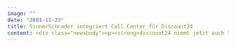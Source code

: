 ```yaml
---
image: ""
date: "2001-11-23"
title: SinnerSchrader integriert Call Center für Discount24
content: <div class="newsbody"><p><strong>discount24 nimmt jetzt auch telefonische Bestellungen entgegen.</strong></p><p>Der Internetdienstleister SinnerSchrader hat die hundertprozentige Tochter des OTTO Versand an das Call Center der Versandhausgruppe angebunden. Neukunden des Schnäppchen-Spezialisten können dort anrufen und Produkte bestellen, die discount24 in einem achtseitigen Katalog bewirbt. Die Call Center Agents greifen über eine eigene Maske direkt auf die Anwendung discount24.de zu.<br/>Im laufenden Weihnachtsgeschäft setzt discount24 zur Neukundengewinnung unter anderem auch gedruckte Werbemittel ein, die zusätzlich zum Internet eine Bestellmöglichkeit per Telefon bieten. Die Call Center Agents legen für jeden Kunden ein Konto an, das er bei der nächsten Bestellung im Internet nutzen kann. Unabhängig vom Vertriebskanal werden Kundendaten und Aufträge im gleichen, auf Intershop Enfinity basierenden System konsolidiert.</p><p>Im Rahmen dieses Projekts erweiterten discount24 und SinnerSchrader die Plattform um ein Gutscheinsystem. Der Kunde hat damit die Möglichkeit, Gutscheine bei discount24 einzulösen. Da Intershop Enfinity diese Funktionalität bislang nicht vorsieht, implementierte SinnerSchrader eine entsprechende Erweiterung.</p><p>Innerhalb einer achtwöchigen Entwicklungszeit realisierte SinnerSchrader neue Leistungsmerkmale und migrierte die Anwendung von Intershop Enfinity 1.1 auf die aktuelle Version 2.2 sowie gleichzeitig auf eine neue, hoch skalierbare Hardware-Architektur. Dadurch konnte die Performance bei hoher Belastung, wie sie durch die laufenden Verkaufsförderungsaktionen entsteht, erheblich gesteigert werden.</p><p><a class="news-backlink" href="/de/"><svg class="svg-ico svg-ico--arrow-left"><use xlink&#58;href="#arrow-down"></use></svg>Zurück zur Presse Übersicht</a></p></div>
---
```

